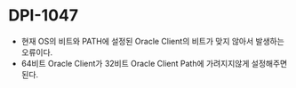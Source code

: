 # DPI-1047
* 현재 OS의 비트와 PATH에 설정된 Oracle Client의 비트가 맞지 않아서 발생하는 오류이다.
* 64비트 Oracle Client가 32비트 Oracle Client Path에 가려지지않게 설정해주면 된다.
